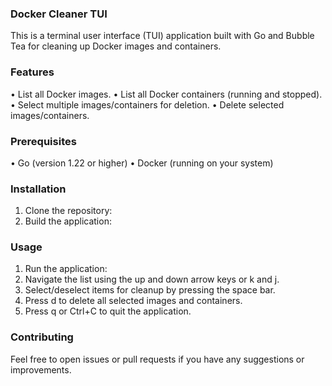 ### Docker Cleaner TUI

This is a terminal user interface (TUI) application built with Go and Bubble Tea for cleaning up Docker images and containers.

### Features
• List all Docker images.
• List all Docker containers (running and stopped).
• Select multiple images/containers for deletion.
• Delete selected images/containers.

### Prerequisites
• Go (version 1.22 or higher)
• Docker (running on your system)


### Installation

1. Clone the repository:
2. Build the application:

### Usage

1. Run the application:
2. Navigate the list using the up and down arrow keys or k and j.
3. Select/deselect items for cleanup by pressing the space bar.
4. Press d to delete all selected images and containers.
5. Press q or Ctrl+C to quit the application.

### Contributing

Feel free to open issues or pull requests if you have any suggestions or improvements.

